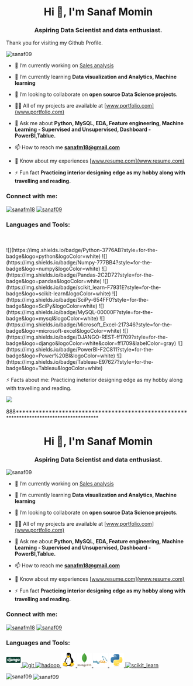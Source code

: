 <h1 align="center">Hi 👋, I'm Sanaf Momin</h1>
<h3 align="center">Aspiring Data Scientist and data enthusiast.</h3>

Thank you for visiting my Github Profile.

<p align="left"> <img src="https://komarev.com/ghpvc/?username=sanaf09&label=Profile%20views&color=0e75b6&style=flat" alt="sanaf09" /> </p>

- 🔭 I’m currently working on [Sales analysis](www.google.com)

- 🌱 I’m currently learning **Data visualization and Analytics, Machine learning**

- 👯 I’m looking to collaborate on **open source Data Science projects.**

- 👨‍💻 All of my projects are available at [www.portfolio.com](www.portfolio.com)

- 💬 Ask me about **Python, MySQL, EDA, Feature engineering, Machine Learning - Supervised and Unsupervised, Dashboard - PowerBI,Tablue.**

- 📫 How to reach me **sanafm18@gmail.com**

- 📄 Know about my experiences [www.resume.com](www.resume.com)

- ⚡ Fun fact **Practicing interior designing edge as my hobby along with travelling and reading.**

<h3 align="left">Connect with me:</h3>
<p align="left">
<a href="https://linkedin.com/in/sanafm18" target="blank"><img align="center" src="https://raw.githubusercontent.com/rahuldkjain/github-profile-readme-generator/master/src/images/icons/Social/linked-in-alt.svg" alt="sanafm18" height="30" width="40" /></a>
<a href="https://kaggle.com/sanaf09" target="blank"><img align="center" src="https://raw.githubusercontent.com/rahuldkjain/github-profile-readme-generator/master/src/images/icons/Social/kaggle.svg" alt="sanaf09" height="30" width="40" /></a>
</p>

<h3 align="left">Languages and Tools:</h3><br><br/>
![](https://img.shields.io/badge/Python-3776AB?style=for-the-badge&logo=python&logoColor=white)
![](https://img.shields.io/badge/Numpy-777BB4?style=for-the-badge&logo=numpy&logoColor=white)
![](https://img.shields.io/badge/Pandas-2C2D72?style=for-the-badge&logo=pandas&logoColor=white)
![](https://img.shields.io/badge/scikit_learn-F7931E?style=for-the-badge&logo=scikit-learn&logoColor=white)
![](https://img.shields.io/badge/SciPy-654FF0?style=for-the-badge&logo=SciPy&logoColor=white)
![](https://img.shields.io/badge/MySQL-00000F?style=for-the-badge&logo=mysql&logoColor=white)
![](https://img.shields.io/badge/Microsoft_Excel-217346?style=for-the-badge&logo=microsoft-excel&logoColor=white)
![](https://img.shields.io/badge/DJANGO-REST-ff1709?style=for-the-badge&logo=django&logoColor=white&color=ff1709&labelColor=gray)
![](https://img.shields.io/badge/PowerBI-F2C811?style=for-the-badge&logo=Power%20BI&logoColor=white)
![](https://img.shields.io/badge/Tableau-E97627?style=for-the-badge&logo=Tableau&logoColor=white)

⚡ Facts about me: Practicing ineterior designing edge as my hobby along with travelling and reading. 

![](https://github-readme-stats.vercel.app/api?username=Sanaf09)






888****************************************************************************************






































<h1 align="center">Hi 👋, I'm Sanaf Momin</h1>
<h3 align="center">Aspiring Data Scientist and data enthusiast.</h3>

<p align="left"> <img src="https://komarev.com/ghpvc/?username=sanaf09&label=Profile%20views&color=0e75b6&style=flat" alt="sanaf09" /> </p>

- 🔭 I’m currently working on [Sales analysis](www.google.com)

- 🌱 I’m currently learning **Data visualization and Analytics, Machine learning**

- 👯 I’m looking to collaborate on **open source Data Science projects.**

- 👨‍💻 All of my projects are available at [www.portfolio.com](www.portfolio.com)

- 💬 Ask me about **Python, MySQL, EDA, Feature engineering, Machine Learning - Supervised and Unsupervised, Dashboard - PowerBI,Tablue.**

- 📫 How to reach me **sanafm18@gmail.com**

- 📄 Know about my experiences [www.resume.com](www.resume.com)

- ⚡ Fun fact **Practicing interior designing edge as my hobby along with travelling and reading.**

<h3 align="left">Connect with me:</h3>
<p align="left">
<a href="https://linkedin.com/in/sanafm18" target="blank"><img align="center" src="https://raw.githubusercontent.com/rahuldkjain/github-profile-readme-generator/master/src/images/icons/Social/linked-in-alt.svg" alt="sanafm18" height="30" width="40" /></a>
<a href="https://kaggle.com/sanaf09" target="blank"><img align="center" src="https://raw.githubusercontent.com/rahuldkjain/github-profile-readme-generator/master/src/images/icons/Social/kaggle.svg" alt="sanaf09" height="30" width="40" /></a>
</p>

<h3 align="left">Languages and Tools:</h3>
<p align="left"> <a href="https://www.djangoproject.com/" target="_blank"> <img src="https://raw.githubusercontent.com/devicons/devicon/master/icons/django/django-original.svg" alt="django" width="40" height="40"/> </a> <a href="https://git-scm.com/" target="_blank"> <img src="https://www.vectorlogo.zone/logos/git-scm/git-scm-icon.svg" alt="git" width="40" height="40"/> </a> <a href="https://hadoop.apache.org/" target="_blank"> <img src="https://www.vectorlogo.zone/logos/apache_hadoop/apache_hadoop-icon.svg" alt="hadoop" width="40" height="40"/> </a> <a href="https://www.linux.org/" target="_blank"> <img src="https://raw.githubusercontent.com/devicons/devicon/master/icons/linux/linux-original.svg" alt="linux" width="40" height="40"/> </a> <a href="https://www.mongodb.com/" target="_blank"> <img src="https://raw.githubusercontent.com/devicons/devicon/master/icons/mongodb/mongodb-original-wordmark.svg" alt="mongodb" width="40" height="40"/> </a> <a href="https://www.mysql.com/" target="_blank"> <img src="https://raw.githubusercontent.com/devicons/devicon/master/icons/mysql/mysql-original-wordmark.svg" alt="mysql" width="40" height="40"/> </a> <a href="https://www.python.org" target="_blank"> <img src="https://raw.githubusercontent.com/devicons/devicon/master/icons/python/python-original.svg" alt="python" width="40" height="40"/> </a> <a href="https://scikit-learn.org/" target="_blank"> <img src="https://upload.wikimedia.org/wikipedia/commons/0/05/Scikit_learn_logo_small.svg" alt="scikit_learn" width="40" height="40"/> </a> </p>

<p><img align="left" src="https://github-readme-stats.vercel.app/api/top-langs?username=sanaf09&show_icons=true&locale=en&layout=compact" alt="sanaf09" /></p>

<p>&nbsp;<img align="center" src="https://github-readme-stats.vercel.app/api?username=sanaf09&show_icons=true&locale=en" alt="sanaf09" /></p>


